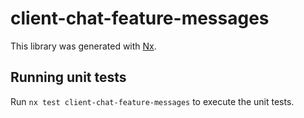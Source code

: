 # client-chat-feature-messages

This library was generated with [Nx](https://nx.dev).

## Running unit tests

Run `nx test client-chat-feature-messages` to execute the unit tests.
